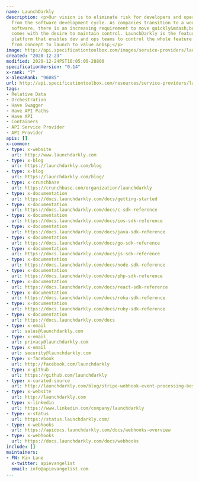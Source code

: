 ```yaml
---
name: LaunchDarkly
description: <p>Our vision is to eliminate risk for developers and operations teams
  from the software development cycle. As companies transition to a world built on
  software, there is an increasing requirement to move quickly&mdash;but that often
  comes with the desire to maintain control. LaunchDarkly is the feature management
  platform that enables dev and ops teams to control the whole feature lifecycle,
  from concept to launch to value.&nbsp;</p>
image: http://api.specificationtoolbox.com/images/service-providers/launchdarkly.jpg
created: "2020-12-23"
modified: 2020-12-24PST10:05:00-28800
specificationVersion: "0.14"
x-rank: "7"
x-alexaRank: "96085"
url: http://api.specificationtoolbox.com/resources/service-providers/launchdarkly/
tags:
- Relative Data
- Orchestration
- Have Swagger
- Have API Paths
- Have API
- Containers
- API Service Provider
- API Provider
apis: []
x-common:
- type: x-website
  url: http://www.launchdarkly.com
- type: x-blog
  url: https://launchdarkly.com/blog
- type: x-blog
  url: https://launchdarkly.com/blog/
- type: x-crunchbase
  url: https://crunchbase.com/organization/launchdarkly
- type: x-documentation
  url: https://docs.launchdarkly.com/docs/getting-started
- type: x-documentation
  url: https://docs.launchdarkly.com/docs/c-sdk-reference
- type: x-documentation
  url: https://docs.launchdarkly.com/docs/ios-sdk-reference
- type: x-documentation
  url: https://docs.launchdarkly.com/docs/java-sdk-reference
- type: x-documentation
  url: https://docs.launchdarkly.com/docs/go-sdk-reference
- type: x-documentation
  url: https://docs.launchdarkly.com/docs/js-sdk-reference
- type: x-documentation
  url: https://docs.launchdarkly.com/docs/node-sdk-reference
- type: x-documentation
  url: https://docs.launchdarkly.com/docs/php-sdk-reference
- type: x-documentation
  url: https://docs.launchdarkly.com/docs/react-sdk-reference
- type: x-documentation
  url: https://docs.launchdarkly.com/docs/roku-sdk-reference
- type: x-documentation
  url: https://docs.launchdarkly.com/docs/ruby-sdk-reference
- type: x-documentation
  url: https://docs.launchdarkly.com/docs
- type: x-email
  url: sales@launchdarkly.com
- type: x-email
  url: privacy@launchdarkly.com
- type: x-email
  url: security@launchdarkly.com
- type: x-facebook
  url: http://facebook.com/launchdarkly
- type: x-github
  url: https://github.com/launchdarkly
- type: x-curated-source
  url: http://launchdarkly.com/blog/stripe-webhook-event-processing-best-practices/
- type: x-website
  url: http://launchdarkly.com
- type: x-linkedin
  url: https://www.linkedin.com/company/launchdarkly
- type: x-status
  url: https://status.launchdarkly.com/
- type: x-webhooks
  url: https://apidocs.launchdarkly.com/docs/webhooks-overview
- type: x-webhooks
  url: https://docs.launchdarkly.com/docs/webhooks
include: []
maintainers:
- FN: Kin Lane
  x-twitter: apievangelist
  email: info@apievangelist.com
...
```

